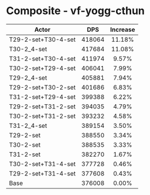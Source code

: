# Composite - vf-yogg-cthun
| Actor | DPS | Increase |
|---|:---:|:---:|
|T29-2-set+T30-4-set|418064|11.18%|
|T30-2_4-set|417684|11.08%|
|T31-2-set+T30-4-set|411974|9.57%|
|T30-2-set+T29-4-set|406041|7.99%|
|T29-2_4-set|405881|7.94%|
|T29-2-set+T30-2-set|401686|6.83%|
|T31-2-set+T29-4-set|399388|6.22%|
|T29-2-set+T31-2-set|394035|4.79%|
|T30-2-set+T31-2-set|393232|4.58%|
|T31-2_4-set|389154|3.50%|
|T29-2-set|388550|3.34%|
|T30-2-set|388535|3.33%|
|T31-2-set|382270|1.67%|
|T30-2-set+T31-4-set|377728|0.46%|
|T29-2-set+T31-4-set|377608|0.43%|
|Base|376008|0.00%|
